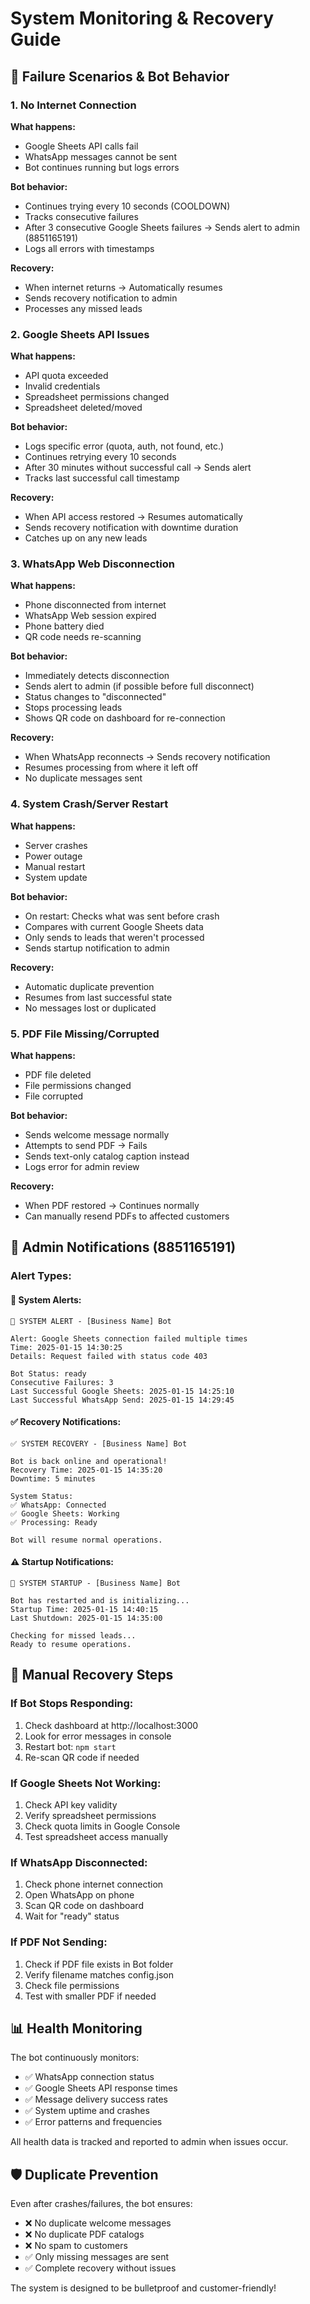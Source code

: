 # System Monitoring & Recovery Guide

## 🚨 Failure Scenarios & Bot Behavior

### **1. No Internet Connection**
**What happens:**
- Google Sheets API calls fail
- WhatsApp messages cannot be sent
- Bot continues running but logs errors

**Bot behavior:**
- Continues trying every 10 seconds (COOLDOWN)
- Tracks consecutive failures
- After 3 consecutive Google Sheets failures → Sends alert to admin (8851165191)
- Logs all errors with timestamps

**Recovery:**
- When internet returns → Automatically resumes
- Sends recovery notification to admin
- Processes any missed leads

### **2. Google Sheets API Issues**
**What happens:**
- API quota exceeded
- Invalid credentials
- Spreadsheet permissions changed
- Spreadsheet deleted/moved

**Bot behavior:**
- Logs specific error (quota, auth, not found, etc.)
- Continues retrying every 10 seconds
- After 30 minutes without successful call → Sends alert
- Tracks last successful call timestamp

**Recovery:**
- When API access restored → Resumes automatically
- Sends recovery notification with downtime duration
- Catches up on any new leads

### **3. WhatsApp Web Disconnection**
**What happens:**
- Phone disconnected from internet
- WhatsApp Web session expired
- Phone battery died
- QR code needs re-scanning

**Bot behavior:**
- Immediately detects disconnection
- Sends alert to admin (if possible before full disconnect)
- Status changes to "disconnected"
- Stops processing leads
- Shows QR code on dashboard for re-connection

**Recovery:**
- When WhatsApp reconnects → Sends recovery notification
- Resumes processing from where it left off
- No duplicate messages sent

### **4. System Crash/Server Restart**
**What happens:**
- Server crashes
- Power outage
- Manual restart
- System update

**Bot behavior:**
- On restart: Checks what was sent before crash
- Compares with current Google Sheets data
- Only sends to leads that weren't processed
- Sends startup notification to admin

**Recovery:**
- Automatic duplicate prevention
- Resumes from last successful state
- No messages lost or duplicated

### **5. PDF File Missing/Corrupted**
**What happens:**
- PDF file deleted
- File permissions changed
- File corrupted

**Bot behavior:**
- Sends welcome message normally
- Attempts to send PDF → Fails
- Sends text-only catalog caption instead
- Logs error for admin review

**Recovery:**
- When PDF restored → Continues normally
- Can manually resend PDFs to affected customers

## 📱 Admin Notifications (8851165191)

### **Alert Types:**

#### **🚨 System Alerts:**
```
🚨 SYSTEM ALERT - [Business Name] Bot

Alert: Google Sheets connection failed multiple times
Time: 2025-01-15 14:30:25
Details: Request failed with status code 403

Bot Status: ready
Consecutive Failures: 3
Last Successful Google Sheets: 2025-01-15 14:25:10
Last Successful WhatsApp Send: 2025-01-15 14:29:45
```

#### **✅ Recovery Notifications:**
```
✅ SYSTEM RECOVERY - [Business Name] Bot

Bot is back online and operational!
Recovery Time: 2025-01-15 14:35:20
Downtime: 5 minutes

System Status:
✅ WhatsApp: Connected
✅ Google Sheets: Working
✅ Processing: Ready

Bot will resume normal operations.
```

#### **⚠️ Startup Notifications:**
```
🔄 SYSTEM STARTUP - [Business Name] Bot

Bot has restarted and is initializing...
Startup Time: 2025-01-15 14:40:15
Last Shutdown: 2025-01-15 14:35:00

Checking for missed leads...
Ready to resume operations.
```

## 🔧 Manual Recovery Steps

### **If Bot Stops Responding:**
1. Check dashboard at http://localhost:3000
2. Look for error messages in console
3. Restart bot: `npm start`
4. Re-scan QR code if needed

### **If Google Sheets Not Working:**
1. Check API key validity
2. Verify spreadsheet permissions
3. Check quota limits in Google Console
4. Test spreadsheet access manually

### **If WhatsApp Disconnected:**
1. Check phone internet connection
2. Open WhatsApp on phone
3. Scan QR code on dashboard
4. Wait for "ready" status

### **If PDF Not Sending:**
1. Check if PDF file exists in Bot folder
2. Verify filename matches config.json
3. Check file permissions
4. Test with smaller PDF if needed

## 📊 Health Monitoring

The bot continuously monitors:
- ✅ WhatsApp connection status
- ✅ Google Sheets API response times
- ✅ Message delivery success rates
- ✅ System uptime and crashes
- ✅ Error patterns and frequencies

All health data is tracked and reported to admin when issues occur.

## 🛡️ Duplicate Prevention

Even after crashes/failures, the bot ensures:
- ❌ No duplicate welcome messages
- ❌ No duplicate PDF catalogs
- ❌ No spam to customers
- ✅ Only missing messages are sent
- ✅ Complete recovery without issues

The system is designed to be bulletproof and customer-friendly!